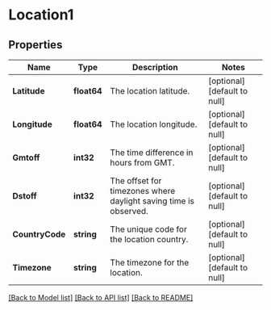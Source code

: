 # Location1

## Properties
Name | Type | Description | Notes
------------ | ------------- | ------------- | -------------
**Latitude** | **float64** | The location latitude. | [optional] [default to null]
**Longitude** | **float64** | The location longitude. | [optional] [default to null]
**Gmtoff** | **int32** | The time difference in hours from GMT. | [optional] [default to null]
**Dstoff** | **int32** | The offset for timezones where daylight saving time is observed. | [optional] [default to null]
**CountryCode** | **string** | The unique code for the location country. | [optional] [default to null]
**Timezone** | **string** | The timezone for the location. | [optional] [default to null]

[[Back to Model list]](../README.md#documentation-for-models) [[Back to API list]](../README.md#documentation-for-api-endpoints) [[Back to README]](../README.md)

